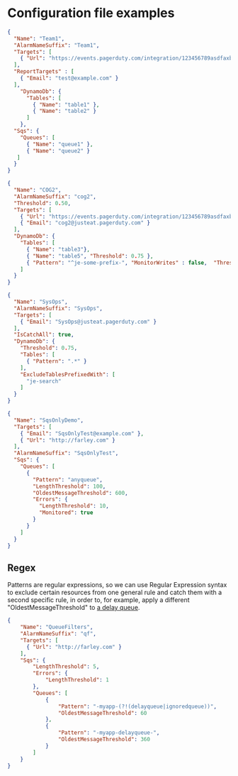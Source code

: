 # Configuration file examples

```json
{
  "Name": "Team1",
  "AlarmNameSuffix": "Team1",
  "Targets": [
    { "Url": "https://events.pagerduty.com/integration/123456789asdfaxbkj/enqueue" }
  ],
  "ReportTargets" : [
    { "Email": "test@example.com" }
  ],
    "DynamoDb": {
      "Tables": [
        { "Name": "table1" },
        { "Name": "table2" }
      ]
    },
  "Sqs": {
    "Queues": [
      { "Name": "queue1" },
      { "Name": "queue2" }
   ]
  }
}
```

```json
{
  "Name": "COG2",
  "AlarmNameSuffix": "cog2",
  "Threshold": 0.50,
  "Targets": [
    { "Url": "https://events.pagerduty.com/integration/123456789asdfaxbkj/enqueue" },
    { "Email": "cog2@justeat.pagerduty.com" }
  ],
  "DynamoDb": {
    "Tables": [
      { "Name": "table3"},
      { "Name": "table5", "Threshold": 0.75 },
      { "Pattern": "^je-some-prefix-", "MonitorWrites" : false,  "Threshold": 0.50 }
    ]
  }
}
```

```json
{
  "Name": "SysOps",
  "AlarmNameSuffix": "SysOps",
  "Targets": [
    { "Email": "SysOps@justeat.pagerduty.com" }
  ],
  "IsCatchAll": true,
  "DynamoDb": {
    "Threshold": 0.75,
    "Tables": [
      { "Pattern": ".*" }
    ],
    "ExcludeTablesPrefixedWith": [
      "je-search"
    ]
  }
}
```

```json
{
  "Name": "SqsOnlyDemo",
  "Targets": [
    { "Email": "SqsOnlyTest@example.com" },
    { "Url": "http://farley.com" }
  ],
  "AlarmNameSuffix": "SqsOnlyTest",
  "Sqs": {
    "Queues": [
      {
        "Pattern": "anyqueue",
        "LengthThreshold": 100,
        "OldestMessageThreshold": 600,
        "Errors": {
          "LengthThreshold": 10,
          "Monitored": true
        }
      }
    ]
  }
}

```

## Regex

Patterns are regular expressions, so we can use Regular Expression syntax to exclude certain resources from one general rule and catch them with a second specific rule, in order to, for example, apply a different "OldestMessageThreshold" to [a delay queue](https://docs.aws.amazon.com/AWSSimpleQueueService/latest/SQSDeveloperGuide/sqs-delay-queues.html).

```json
{
    "Name": "QueueFilters",
    "AlarmNameSuffix": "qf",
    "Targets": [
      { "Url": "http://farley.com" }
    ],
    "Sqs": {
        "LengthThreshold": 5,
        "Errors": {
            "LengthThreshold": 1
        },
        "Queues": [
            {
                "Pattern": "-myapp-(?!(delayqueue|ignoredqueue))",
                "OldestMessageThreshold": 60
            },
            {
                "Pattern": "-myapp-delayqueue-",
                "OldestMessageThreshold": 360
            }
        ]
    }
}
```
